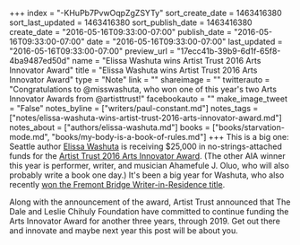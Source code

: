 +++
index = "-KHuPb7PvwOqpZgZSYTy"
sort_create_date = 1463416380
sort_last_updated = 1463416380
sort_publish_date = 1463416380
create_date = "2016-05-16T09:33:00-07:00"
publish_date = "2016-05-16T09:33:00-07:00"
date = "2016-05-16T09:33:00-07:00"
last_updated = "2016-05-16T09:33:00-07:00"
preview_url = "17ecc41b-39b9-6d1f-65f8-4ba9487ed50d"
name = "Elissa Washuta wins Artist Trust 2016 Arts Innovator Award"
title = "Elissa Washuta wins Artist Trust 2016 Arts Innovator Award"
type = "Note"
link = ""
shareimage = ""
twitterauto = "Congratulations to @misswashuta, who won one of this year's two Arts Innovator Awards from @artisttrust!"
facebookauto = ""
make_image_tweet = "False"
notes_byline = ["writers/paul-constant.md"]
notes_tags = ["notes/elissa-washuta-wins-artist-trust-2016-arts-innovator-award.md"]
notes_about = ["authors/elissa-washuta.md"]
books = ["books/starvation-mode.md", "books/my-body-is-a-book-of-rules.md"]
+++
This is a big one: Seattle author [Elissa Washuta](http://seattlereviewofbooks.com/authors/elissa-washuta/) is receiving $25,000 in no-strings-attached funds for the [Artist Trust 2016 Arts Innovator Award](http://artisttrust.org/index.php/award-winners/current#arts_innovator_award). (The other AIA winner this year is performer, writer, and musician Ahamefule J. Oluo, who will also probably write a book one day.) It's been a big year for Washuta, who also recently [won the Fremont Bridge Writer-in-Residence title](http://seattlereviewofbooks.com/notes/2016/04/26/elissa-washuta-is-your-first-fremont-bridge-writer-in-residence/). 

Along with the announcement of the award, Artist Trust announced that The Dale and Leslie Chihuly Foundation have committed to continue funding the Arts Innovator Award for another three years, through 2019. Get out there and innovate and maybe next year this post will be about you.